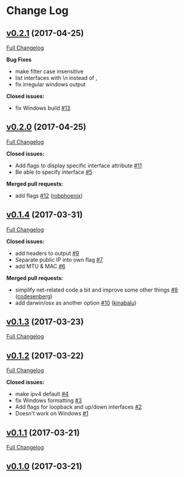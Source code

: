# Change Log

## [v0.2.1](https://github.com/robphoenix/trawl/tree/v0.2.1) (2017-04-25)
[Full Changelog](https://github.com/robphoenix/trawl/compare/v0.2.0...v0.2.1)

**Bug Fixes**

- make filter case insensitive
- list interfaces with \n instead of ,
- fix irregular windows output

**Closed issues:**

- fix Windows build [\#13](https://github.com/robphoenix/trawl/issues/13)

## [v0.2.0](https://github.com/robphoenix/trawl/tree/v0.2.0) (2017-04-25)
[Full Changelog](https://github.com/robphoenix/trawl/compare/v0.1.4...v0.2.0)

**Closed issues:**

- Add flags to display specific interface attribute [\#11](https://github.com/robphoenix/trawl/issues/11)
- Be able to specify interface [\#5](https://github.com/robphoenix/trawl/issues/5)

**Merged pull requests:**

- add flags [\#12](https://github.com/robphoenix/trawl/pull/12) ([robphoenix](https://github.com/robphoenix))

## [v0.1.4](https://github.com/robphoenix/trawl/tree/v0.1.4) (2017-03-31)
[Full Changelog](https://github.com/robphoenix/trawl/compare/v0.1.3...v0.1.4)

**Closed issues:**

- add headers to output [\#9](https://github.com/robphoenix/trawl/issues/9)
- Separate public IP into own flag [\#7](https://github.com/robphoenix/trawl/issues/7)
- add MTU & MAC [\#6](https://github.com/robphoenix/trawl/issues/6)

**Merged pull requests:**

- simplify net-related code a bit and improve some other things [\#8](https://github.com/robphoenix/trawl/pull/8) ([codesenberg](https://github.com/codesenberg))
- add darwin/osx as another option [\#10](https://github.com/robphoenix/trawl/pull/10) ([kinabalu](https://github.com/kinabalu))

## [v0.1.3](https://github.com/robphoenix/trawl/tree/v0.1.3) (2017-03-23)
[Full Changelog](https://github.com/robphoenix/trawl/compare/v0.1.2...v0.1.3)

## [v0.1.2](https://github.com/robphoenix/trawl/tree/v0.1.2) (2017-03-22)
[Full Changelog](https://github.com/robphoenix/trawl/compare/v0.1.1...v0.1.2)

**Closed issues:**

- make ipv4 default [\#4](https://github.com/robphoenix/trawl/issues/4)
- fix Windows formatting [\#3](https://github.com/robphoenix/trawl/issues/3)
- Add flags for loopback and up/down interfaces [\#2](https://github.com/robphoenix/trawl/issues/2)
- Doesn't work on Windows [\#1](https://github.com/robphoenix/trawl/issues/1)

## [v0.1.1](https://github.com/robphoenix/trawl/tree/v0.1.1) (2017-03-21)
[Full Changelog](https://github.com/robphoenix/trawl/compare/v0.1.0...v0.1.1)

## [v0.1.0](https://github.com/robphoenix/trawl/tree/v0.1.0) (2017-03-21)
